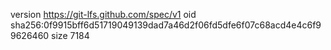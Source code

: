 version https://git-lfs.github.com/spec/v1
oid sha256:0f9915bff6d51719049139dad7a46d2f06fd5dfe6f07c68acd4e4c6f99626460
size 7184

